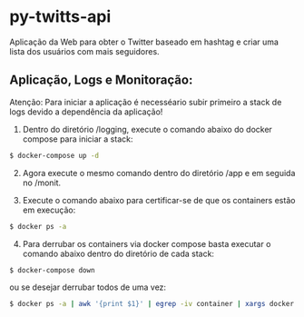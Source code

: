 # py-twitts-api
Aplicação da Web para obter o Twitter baseado em hashtag e criar uma lista dos usuários com mais seguidores.

## Aplicação, Logs e Monitoração:
Atenção: 
  Para iniciar a aplicação é necesséario subir primeiro a stack de logs devido a dependência da aplicação!

1) Dentro do diretório /logging, execute o comando abaixo do docker compose para iniciar a stack:
```bash
$ docker-compose up -d
```
2) Agora execute o mesmo comando dentro do diretório /app e em seguida no /monit.

3) Execute o comando abaixo para certificar-se de que os containers estão em execução:
```bash
$ docker ps -a
```
4) Para derrubar os containers via docker compose basta executar o comando abaixo dentro do diretório de cada stack:
```bash
$ docker-compose down
```
ou se desejar derrubar todos de uma vez:
```bash
$ docker ps -a | awk '{print $1}' | egrep -iv container | xargs docker rm -f
```
